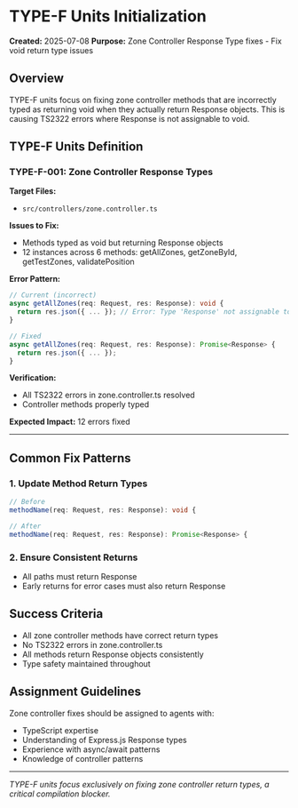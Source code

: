# TYPE-F Units Initialization

**Created:** 2025-07-08
**Purpose:** Zone Controller Response Type fixes - Fix void return type issues

## Overview

TYPE-F units focus on fixing zone controller methods that are incorrectly typed as returning void when they actually return Response objects. This is causing TS2322 errors where Response is not assignable to void.

## TYPE-F Units Definition

### TYPE-F-001: Zone Controller Response Types
**Target Files:**
- `src/controllers/zone.controller.ts`

**Issues to Fix:**
- Methods typed as void but returning Response objects
- 12 instances across 6 methods: getAllZones, getZoneById, getTestZones, validatePosition

**Error Pattern:**
```typescript
// Current (incorrect)
async getAllZones(req: Request, res: Response): void {
  return res.json({ ... }); // Error: Type 'Response' not assignable to 'void'
}

// Fixed
async getAllZones(req: Request, res: Response): Promise<Response> {
  return res.json({ ... });
}
```

**Verification:** 
- All TS2322 errors in zone.controller.ts resolved
- Controller methods properly typed

**Expected Impact:** 12 errors fixed

---

## Common Fix Patterns

### 1. Update Method Return Types
```typescript
// Before
methodName(req: Request, res: Response): void {

// After  
methodName(req: Request, res: Response): Promise<Response> {
```

### 2. Ensure Consistent Returns
- All paths must return Response
- Early returns for error cases must also return Response

## Success Criteria

- All zone controller methods have correct return types
- No TS2322 errors in zone.controller.ts
- All methods return Response objects consistently
- Type safety maintained throughout

## Assignment Guidelines

Zone controller fixes should be assigned to agents with:
- TypeScript expertise
- Understanding of Express.js Response types
- Experience with async/await patterns
- Knowledge of controller patterns

---

*TYPE-F units focus exclusively on fixing zone controller return types, a critical compilation blocker.*